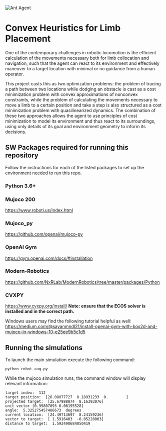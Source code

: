 ![Ant Agent](and_and_goal2.jpg)

# Convex Heuristics for Limb Placement
One of the contemporary challenges in robotic locomotion is the efficient calculation of the movements necessary both for limb collocation and navigation, such that the agent can react to its environment and effectively maneuver to a target location with minimal or no guidance from a human operator. 

This project casts this as two optimization problems: the problem of tracing a path between two locations while dodging an obstacle is cast as a cost minimization problem with convex approximations of nonconvex constraints, while the problem of calculating the movements necessary to move a limb to a certain position and take a step is also structured as a cost minimization problem with quasilinearized dynamics. The combination of these two approaches allows the agent to use principles of cost minimization to model its environment and thus react to its surroundings, using only details of its goal and environment geometry to inform its decisions.

## SW Packages required for running this repository
Follow the instructions for each of the listed packages to set up the environment needed to run this repo.

### Python 3.6+

### Mujoco 200
https://www.roboti.us/index.html

### Mujoco_py
https://github.com/openai/mujoco-py

### OpenAI Gym
https://gym.openai.com/docs/#installation

### Modern-Robotics
https://github.com/NxRLab/ModernRobotics/tree/master/packages/Python

### CVXPY
https://www.cvxpy.org/install/
**Note: ensure that the ECOS solver is installed and in the correct path.**

Windows users may find the following tutorial helpful as well:
https://medium.com/@sayanmndl21/install-openai-gym-with-box2d-and-mujoco-in-windows-10-e25ee9b5c1d5

## Running the simulations

To launch the main simulation execute the following command:
```
python robot_aug.py
```
While the mujoco simulation runs, the command window will display relevant information:
```
target index:  112
target position:  [26.08877727  8.18931233  0.        ]
projected target:  [25.67988874  8.16393076]
unit vector [0.99807893 0.06195528]
angle:  5.325275457486673  degrees
current location:  [24.49713697  8.24159236]
vector to target:  [ 1.5916403  -0.05228003]
distance to target:  1.592498684850419
```
